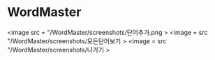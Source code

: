 # WordMaster

<image src = "/WordMaster/screenshots/단어추가.png >
<image = src "/WordMaster/screenshots/모든단어보기 >
<image = src "/WordMaster/screenshots/나가기 >
